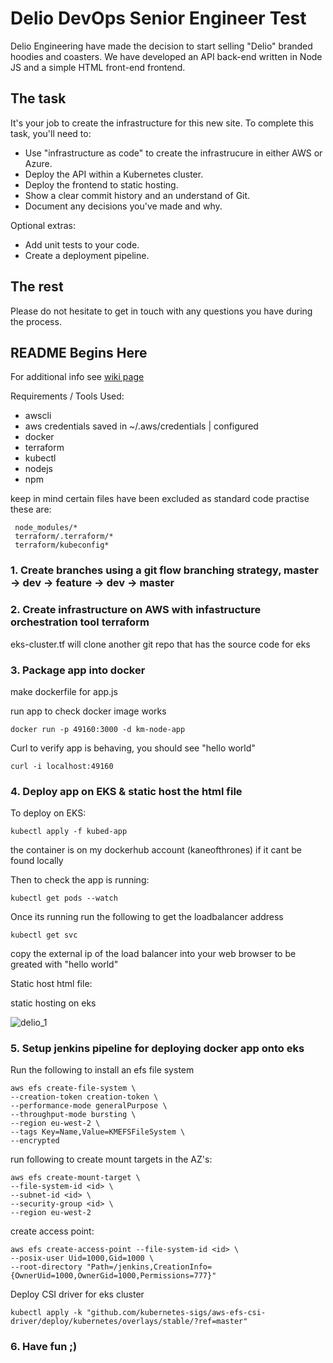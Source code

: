 # Delio DevOps Senior Engineer Test

Delio Engineering have made the decision to start selling "Delio" branded hoodies and coasters. We have developed an API back-end written in Node JS and a simple HTML front-end frontend. 

## The task

It's your job to create the infrastructure for this new site. To complete this task, you'll need to:

* Use "infrastructure as code" to create the infrastrucure in either AWS or Azure. 
* Deploy the API within a Kubernetes cluster.
* Deploy the frontend to static hosting.
* Show a clear commit history and an understand of Git.
* Document any decisions you've made and why.

Optional extras:

* Add unit tests to your code.
* Create a deployment pipeline.

## The rest

Please do not hesitate to get in touch with any questions you have during the process.

## README Begins Here 

For additional info see [wiki page](https://github.com/Kaneofthrones/devops-technical-test/wiki)

Requirements / Tools Used:

* awscli
* aws credentials saved in ~/.aws/credentials | configured
* docker
* terraform
* kubectl
* nodejs
* npm

keep in mind certain files have been excluded as standard code practise these are:

     node_modules/*
     terraform/.terraform/*
     terraform/kubeconfig*

### 1. Create branches using a git flow branching strategy, master -> dev -> feature -> dev -> master 

### 2. Create infrastructure on AWS with infastructure orchestration tool terraform

eks-cluster.tf will clone another git repo that has the source code for eks

### 3. Package app into docker

make dockerfile for app.js

run app to check docker image works

    docker run -p 49160:3000 -d km-node-app

Curl to verify app is behaving, you should see "hello world"

    curl -i localhost:49160 

### 4. Deploy app on EKS & static host the html file

To deploy on EKS:

    kubectl apply -f kubed-app

the container is on my dockerhub account (kaneofthrones) if it cant be found locally

Then to check the app is running:

    kubectl get pods --watch

Once its running run the following to get the loadbalancer address

    kubectl get svc

copy the external ip of the load balancer into your web browser to be greated with "hello world"



Static host html file:

 static hosting on eks

![delio_1](https://user-images.githubusercontent.com/30622959/140850493-c70b6428-ef48-40d8-b6f6-353e12becb02.png)


### 5. Setup jenkins pipeline for deploying docker app onto eks

Run the following to install an efs file system

    aws efs create-file-system \
    --creation-token creation-token \
    --performance-mode generalPurpose \
    --throughput-mode bursting \
    --region eu-west-2 \
    --tags Key=Name,Value=KMEFSFileSystem \
    --encrypted

run following to create mount targets in the AZ's:

    aws efs create-mount-target \
    --file-system-id <id> \
    --subnet-id <id> \
    --security-group <id> \
    --region eu-west-2

create access point:

    aws efs create-access-point --file-system-id <id> \
    --posix-user Uid=1000,Gid=1000 \
    --root-directory "Path=/jenkins,CreationInfo={OwnerUid=1000,OwnerGid=1000,Permissions=777}"

Deploy CSI driver for eks cluster 

    kubectl apply -k "github.com/kubernetes-sigs/aws-efs-csi-driver/deploy/kubernetes/overlays/stable/?ref=master"

### 6. Have fun ;)
